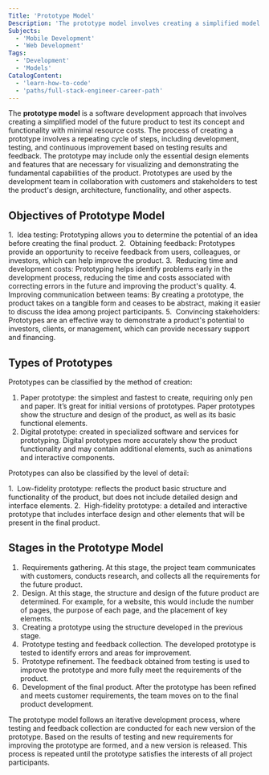 ```yaml
---
Title: 'Prototype Model'
Description: 'The prototype model involves creating a simplified model of the product to test its concept and functionality.'
Subjects:
  - 'Mobile Development'
  - 'Web Development'
Tags:
  - 'Development'
  - 'Models'
CatalogContent:
  - 'learn-how-to-code'
  - 'paths/full-stack-engineer-career-path'
---
```


The **prototype model** is a software development approach that involves creating a simplified model of the future product to test its concept and functionality with minimal resource costs. The process of creating a prototype involves a repeating cycle of steps, including development, testing, and continuous improvement based on testing results and feedback. The prototype may include only the essential design elements and features that are necessary for visualizing and demonstrating the fundamental capabilities of the product. Prototypes are used by the development team in collaboration with customers and stakeholders to test the product's design, architecture, functionality, and other aspects.

## Objectives of Prototype Model

1.  Idea testing: Prototyping allows you to determine the potential of an idea before creating the final product.
2.  Obtaining feedback: Prototypes provide an opportunity to receive feedback from users, colleagues, or investors, which can help improve the product.
3.  Reducing time and development costs: Prototyping helps identify problems early in the development process, reducing the time and costs associated with correcting errors in the future and improving the product's quality.
4.  Improving communication between teams: By creating a prototype, the product takes on a tangible form and ceases to be abstract, making it easier to discuss the idea among project participants.
5.  Convincing stakeholders: Prototypes are an effective way to demonstrate a product's potential to investors, clients, or management, which can provide necessary support and financing.

## Types of Prototypes

Prototypes can be classified by the method of creation:

1. Paper prototype: the simplest and fastest to create, requiring only pen and paper. It’s great for initial versions of prototypes.  Paper prototypes show the structure and design of the product, as well as its basic functional elements.
2. Digital prototype: created in specialized software and services for prototyping. Digital prototypes more accurately show the product functionality and may contain additional elements, such as animations and interactive components.

Prototypes can also be classified by the level of detail:

1.  Low-fidelity prototype: reflects the product basic structure and functionality of the product, but does not include detailed design and interface elements.
2.  High-fidelity prototype: a detailed and interactive prototype that includes interface design and other elements that will be present in the final product.

## Stages in the Prototype Model

1.  Requirements gathering. At this stage, the project team communicates with customers, conducts research, and collects all the requirements for the future product.
2.  Design. At this stage, the structure and design of the future product are determined. For example, for a website, this would include the number of pages, the purpose of each page, and the placement of key elements.
3.  Creating a prototype using the structure developed in the previous stage.
4.  Prototype testing and feedback collection. The developed prototype is tested to identify errors and areas for improvement.
5.  Prototype refinement. The feedback obtained from testing is used to improve the prototype and more fully meet the requirements of the product.
6.  Development of the final product. After the prototype has been refined and meets customer requirements, the team moves on to the final product development.

The prototype model follows an iterative development process, where testing and feedback collection are conducted for each new version of the prototype. Based on the results of testing and new requirements for improving the prototype are formed, and a new version is released. This process is repeated until the prototype satisfies the interests of all project participants.
